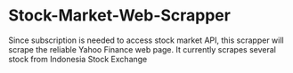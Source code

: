 # Stock-Market-Web-Scrapper
Since subscription is needed to access stock market API, this scrapper will scrape the reliable Yahoo Finance web page. It currently scrapes several stock from Indonesia Stock Exchange
